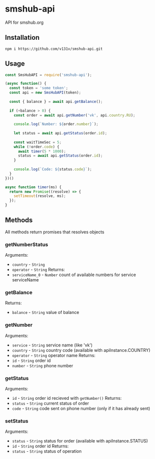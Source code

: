 # smshub-api
API for smshub.org

## Installation 

`npm i https://github.com/v131v/smshub-api.git`

## Usage

```js
const SmsHubAPI = require('smshub-api');

(async function() {
  const token = 'some token';
  const api = new SmsHubAPI(token);
  
  const { balance } = await api.getBalance();
  
  if (+balance > 0) {
    const order = await api.getNumber('vk', api.country.RU);
    
    console.log(`Number: ${order.number}`);
    
    let status = await api.getStatus(order.id);
    
    const waitTimeSec = 5;
    while (!order.code) {
      await timer(5 * 1000);
      status = await api.getStatus(order.id);
    }
    
    console.log(`Code: ${status.code}`);
  }
})()

async function timer(ms) {
  return new Promise((resolve) => {
    setTimeout(resolve, ms);
  });
}
```

## Methods
All methods return promises that resolves objects

### getNumberStatus

Arguments:
* `country` - `String`
* `operator` - `String`
Returns:
* `serviceName_0` - `Number` count of available numbers for service serviceName

### getBalance

Returns: 
* `balance` - `String` value of balance

### getNumber

Arguments:
* `service` - `String` service name (like 'vk')
* `country` - `String` country code (available with apiInstance.COUNTRY)
* `operator` - `String` operator name
Returns:
* `id` - `String` order id
* `number` - `String` phone number

### getStatus

Arguments:
* `id` - `String` order id recieved with `getNumber()`
Returns:
* `status` - `String` current status of order
* `code` - `String` code sent on phone number (only if it has already sent)

### setStatus

Arguments:
* `status` - `String` status for order (available with apiInstance.STATUS)
* `id` - `String` order id
Returns:
* `status` - `String` status of operation
